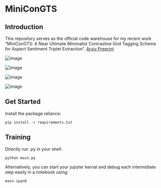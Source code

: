 # MiniConGTS

## Introduction 
This repository serves as the official code warehouse for my recent work “MiniConGTS: A Near Ultimate Minimalist Contrastive Grid Tagging
Scheme for Aspect Sentiment Triplet Extraction”.
[Arxiv Preprint](https://arxiv.org/abs/2406.11234)

![image](https://github.com/qiaosun22/MiniConGTS/assets/136222260/ad019d55-7d90-4299-a53a-c980b80e4e49)

![image](https://github.com/qiaosun22/MiniConGTS/assets/136222260/762a1cfb-3de3-46c1-8249-7c2c5fa51e84)

![image](https://github.com/qiaosun22/MiniConGTS/assets/136222260/b1dd1499-282b-4089-aa21-b08bf567ac5f)

![image](https://github.com/qiaosun22/MiniConGTS/assets/136222260/94e92fa4-c61e-4b5a-8986-fd2177148f25)


## Get Started

Install the package reliance:
```
pip install -r requirements.txt
```

## Training
Directly run .py in your shell:
```
python main.py
```

Alternatively, you can start your jupyter kernal and debug each intermidiate step easily in a notebook using:
```
main.ipynb
```
